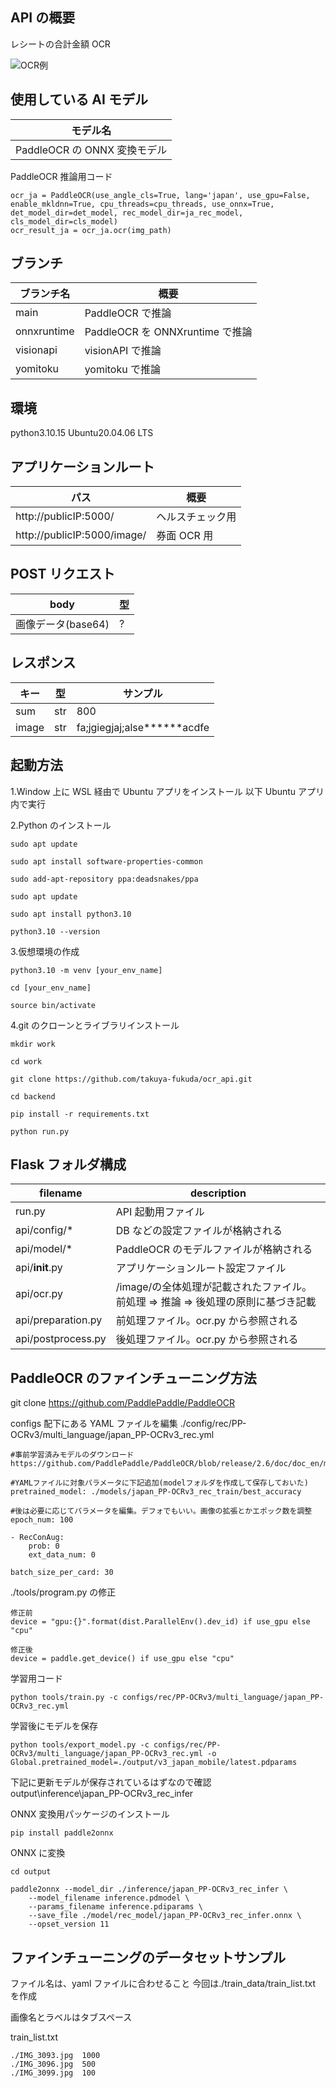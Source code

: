 ## API の概要

レシートの合計金額 OCR

![OCR例](./image.jpg)

## 使用している AI モデル

| モデル名                     |
| ---------------------------- |
| PaddleOCR の ONNX 変換モデル |

PaddleOCR 推論用コード

```
ocr_ja = PaddleOCR(use_angle_cls=True, lang='japan', use_gpu=False, enable_mkldnn=True, cpu_threads=cpu_threads, use_onnx=True, det_model_dir=det_model, rec_model_dir=ja_rec_model, cls_model_dir=cls_model)
ocr_result_ja = ocr_ja.ocr(img_path)
```

## ブランチ

| ブランチ名  | 概要                            |
| ----------- | ------------------------------- |
| main        | PaddleOCR で推論                |
| onnxruntime | PaddleOCR を ONNXruntime で推論 |
| visionapi   | visionAPI で推論                |
| yomitoku    | yomitoku で推論                 |

## 環境

python3.10.15
Ubuntu20.04.06 LTS

## アプリケーションルート

| パス                        | 概要             |
| --------------------------- | ---------------- |
| http://publicIP:5000/       | ヘルスチェック用 |
| http://publicIP:5000/image/ | 券面 OCR 用      |

## POST リクエスト

| body               | 型  |
| ------------------ | --- |
| 画像データ(base64) | ?   |

## レスポンス

| キー  | 型  | サンプル                      |
| ----- | --- | ----------------------------- |
| sum   | str | 800                           |
| image | str | fa;jgiegjaj;alse**\*\***acdfe |

## 起動方法

1.Window 上に WSL 経由で Ubuntu アプリをインストール
以下 Ubuntu アプリ内で実行

2.Python のインストール

```
sudo apt update

sudo apt install software-properties-common

sudo add-apt-repository ppa:deadsnakes/ppa

sudo apt update

sudo apt install python3.10

python3.10 --version
```

3.仮想環境の作成

```
python3.10 -m venv [your_env_name]

cd [your_env_name]

source bin/activate
```

4.git のクローンとライブラリインストール

```
mkdir work

cd work

git clone https://github.com/takuya-fukuda/ocr_api.git

cd backend

pip install -r requirements.txt

python run.py
```

## Flask フォルダ構成

| filename           | description                                                                     |
| ------------------ | ------------------------------------------------------------------------------- |
| run.py             | API 起動用ファイル                                                              |
| api/config/\*      | DB などの設定ファイルが格納される                                               |
| api/model/\*       | PaddleOCR のモデルファイルが格納される                                          |
| api/**init**.py    | アプリケーションルート設定ファイル                                              |
| api/ocr.py         | /image/の全体処理が記載されたファイル。前処理 ⇒ 推論 ⇒ 後処理の原則に基づき記載 |
| api/preparation.py | 前処理ファイル。ocr.py から参照される                                           |
| api/postprocess.py | 後処理ファイル。ocr.py から参照される                                           |

## PaddleOCR のファインチューニング方法

git clone https://github.com/PaddlePaddle/PaddleOCR

configs 配下にある YAML ファイルを編集
./config/rec/PP-OCRv3/multi_language/japan_PP-OCRv3_rec.yml

```
#事前学習済みモデルのダウンロード
https://github.com/PaddlePaddle/PaddleOCR/blob/release/2.6/doc/doc_en/models_list_en.md

#YAMLファイルに対象パラメータに下記追加(modelフォルダを作成して保存しておいた)
pretrained_model: ./models/japan_PP-OCRv3_rec_train/best_accuracy

#後は必要に応じてパラメータを編集。デフォでもいい。画像の拡張とかエポック数を調整
epoch_num: 100

- RecConAug:
    prob: 0
    ext_data_num: 0

batch_size_per_card: 30
```

./tools/program.py の修正

```
修正前
device = "gpu:{}".format(dist.ParallelEnv().dev_id) if use_gpu else "cpu"

修正後
device = paddle.get_device() if use_gpu else "cpu"
```

学習用コード

```
python tools/train.py -c configs/rec/PP-OCRv3/multi_language/japan_PP-OCRv3_rec.yml
```

学習後にモデルを保存

```
python tools/export_model.py -c configs/rec/PP-OCRv3/multi_language/japan_PP-OCRv3_rec.yml -o Global.pretrained_model=./output/v3_japan_mobile/latest.pdparams
```

下記に更新モデルが保存されているはずなので確認
output\inference\japan_PP-OCRv3_rec_infer

ONNX 変換用パッケージのインストール

```
pip install paddle2onnx
```

ONNX に変換

```
cd output

paddle2onnx --model_dir ./inference/japan_PP-OCRv3_rec_infer \
    --model_filename inference.pdmodel \
    --params_filename inference.pdiparams \
    --save_file ./model/rec_model/japan_PP-OCRv3_rec_infer.onnx \
    --opset_version 11
```

## ファインチューニングのデータセットサンプル

ファイル名は、yaml ファイルに合わせること
今回は./train_data/train_list.txt を作成

画像名とラベルはタブスペース

train_list.txt

```
./IMG_3093.jpg	1000
./IMG_3096.jpg	500
./IMG_3099.jpg	100
```
